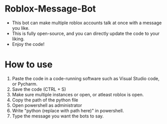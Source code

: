 # Roblox-Message-Bot
- This bot can make multiple roblox accounts talk at once with a message you like.
- This is fully open-source, and you can directly update the code to your liking.
- Enjoy the code!

# How to use
1. Paste the code in a code-running software such as Visual Studio code, or Pycharm.
2. Save the code (CTRL + S)
3. Make sure multiple instances or open, or atleast roblox is open.
4. Copy the path of the python file
5. Open powershell as administrator
6. Write "python (replace with path here)" in powershell.
7. Type the message you want the bots to say.
